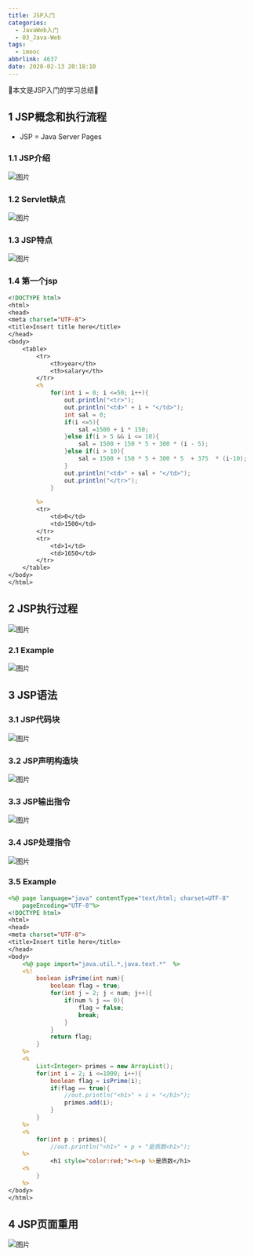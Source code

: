 ```yaml
---
title: JSP入门
categories:
  - JavaWeb入门
  - 03_Java-Web
tags:
  - imooc
abbrlink: 4637
date: 2020-02-13 20:18:10
---
```


:star2:本文是JSP入门的学习总结:star2:

<!-- more -->

## 1 JSP概念和执行流程

- JSP = Java Server Pages

### 1.1 JSP介绍

![图片](/images/023_03_01.png)

### 1.2 Servlet缺点

![图片](/images/023_03_02.png)

### 1.3 JSP特点

![图片](/images/023_03_03.png)

### 1.4 第一个jsp

```jsp
<!DOCTYPE html>
<html>
<head>
<meta charset="UTF-8">
<title>Insert title here</title>
</head>
<body>
    <table>
        <tr>
            <th>year</th>
            <th>salary</th>
        </tr>
        <%
            for(int i = 0; i <=50; i++){
                out.println("<tr>");
                out.println("<td>" + i + "</td>");
                int sal = 0;
                if(i <=5){
                    sal =1500 + i * 150;
                }else if(i > 5 && i <= 10){
                    sal = 1500 + 150 * 5 + 300 * (i - 5);
                }else if(i > 10){
                    sal = 1500 + 150 * 5 + 300 * 5  + 375  * (i-10);
                }
                out.println("<td>" + sal + "</td>");
                out.println("</tr>");
            }

        %>
        <tr>
            <td>0</td>
            <td>1500</td>
        </tr>
        <tr>
            <td>1</td>
            <td>1650</td>
        </tr>
    </table>
</body>
</html>
```

## 2 JSP执行过程

![图片](/images/023_03_04.png)

### 2.1 Example

![图片](/images/023_03_05.png)

## 3 JSP语法

### 3.1 JSP代码块

![图片](/images/023_03_06.png)

### 3.2 JSP声明构造块

![图片](/images/023_03_07.png)

### 3.3 JSP输出指令

![图片](/images/023_03_08.png)

### 3.4 JSP处理指令

![图片](/images/023_03_09.png)

### 3.5 Example

```jsp
<%@ page language="java" contentType="text/html; charset=UTF-8"
    pageEncoding="UTF-8"%>
<!DOCTYPE html>
<html>
<head>
<meta charset="UTF-8">
<title>Insert title here</title>
</head>
<body>
    <%@ page import="java.util.*,java.text.*"  %>
    <%!
        boolean isPrime(int num){
            boolean flag = true;
            for(int j = 2; j < num; j++){
                if(num % j == 0){
                    flag = false;
                    break;
                }
            }
            return flag;
        }
    %>
    <%
        List<Integer> primes = new ArrayList();
        for(int i = 2; i <=1000; i++){
            boolean flag = isPrime(i);
            if(flag == true){
                //out.println("<h1>" + i + "</h1>");
                primes.add(i);
            }
        }
    %>
    <%
        for(int p : primes){
            //out.println("<h1>" + p + "是质数<h1>");
    %>
            <h1 style="color:red;"><%=p %>是质数</h1>
    <%
        }
    %>
</body>
</html>
```

## 4 JSP页面重用

![图片](/images/023_03_10.png)
